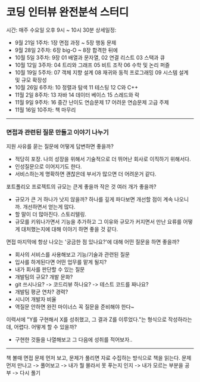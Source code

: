 # 코딩 인터뷰 완전분석 스터디

시간: 매주 수요일 오후 9시 ~ 10시 30분
상세일정:

- 9월 21일 1주차: 1장 면접 과정 ~ 5장 행동 문제
- 9월 28일 2주차: 6장 big-O ~ 8장 합격한 뒤에
- 10월 5일 3주차: 9장 01 배열과 문자열, 02 연결 리스트 03 스택과 큐
- 10월 12일 3주차: 04 트리와 그래프 05 비트 조작 06 수학 및 논리 퍼즐
- 10월 19일 5주차: 07 객체 지향 설계 08 재귀와 동적 프로그래밍 09 시스템 설계 및 규모 확장성
- 10월 26일 6주차: 10 정렬과 탐색 11 테스팅 12 C와 C++
- 11월 2일 8주차: 13 자바 14 데이터 베이스 15 스레드와 락
- 11월 9일 9주차: 16 중간 난이도 연습문제 17 어려운 연습문제 고급 주제
- 11월 16일 10주차: 책 마무리

---

### 면접과 관련된 질문 만들고 이야기 나누기

지원 사유를 묻는 질문에 어떻게 답변하면 좋을까?

- 적당히 포장. 나의 성장을 위해서 기술적으로 더 뛰어난 회사로 이직하기 위해서다.
- 인성질문으로 이어지기도 한다.
- 서비스하는게 명확하면 괜찮은데 부서가 많으면 더 어려운거 같다.

포트폴리오 프로젝트의 규모는 큰게 좋을까 작은 것 여러 개가 좋을까?

- 규모가 큰 거 하나가 낫지 않을까? 하나를 깊게 파다보면 개선할 점이 계속 나오니까. 개선하면서 얻는게 많다.
- 할 말이 더 많아진다. 스토리텔링.
- 규모를 키워나가면서 기능을 추가하고 그 이유와 규모가 커지면서 만난 요류를 어떻게 대처했는지에 대해 이야기 하면 좋을 것 같다.

면접 마지막에 항상 나오는 '궁금한 점 있나요?'에 대해 어떤 질문을 하면 좋을까?

- 회사의 서비스를 사용해보고 기능/기술과 관련된 질문
- 입사를 하게된다면 어떤 업무를 맡게 될지?
- 내가 회사를 판단할 수 있는 질문
- 개발팀의 규모? 개발 문화?
- git 쓰시나요? -> 코드리뷰 하나요? -> 테스트 코드를 짜나요?
- 개발팀 평균 연차? 경력?
- 시니어 개발자 비율
- 역질문 안하면 완전 마이너스 꼭 질문을 준비해야 한다~

이력서에 "Y를 구현해서 X를 성취했고, 그 결과 Z를 이루었다."는 형식으로 작성하라는데, 어렵다. 어떻게 할 수 있을까?

- 구현한 것들을 나열해보고 그 다음에 성취를 적어보자..

---

책 볼때 면접 문제 먼저 보고, 문제가 풀리면 자료 수집하는 방식으로 책을 읽는다.
문제 먼저 만나고 -> 풀어보고 -> 내가 뭘 몰라서 못 푸는지 인지 -> 내가 모르는 부분을 공부 -> 다시 풀기
